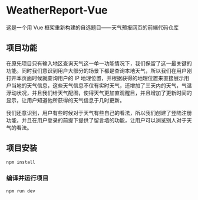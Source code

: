 # WeatherReport-Vue

这是一个用 Vue 框架重新构建的自选题目——天气预报网页的前端代码仓库

## 项目功能

在原先项目只有输入地区查询天气这一单一功能情况下，我们保留了这一最关键的功能。同时我们意识到用户大部分的场景下都是查询本地天气，所以我们在用户刚打开本页面时候就查询用户的 IP 地理位置，并根据获得的地理位置来直接展示用户当地的天气信息，这些天气信息不仅有实时天气，还增加了三天内的天气，气温浮动状况，并且我们给天气配图，使得天气更加直观醒目，并且增加了更新时间的显示，让用户知道他所获得的天气信息于几时更新。

我们还意识到，用户有些时候对于天气有些自己的看法，所以我们创建了登陆注册功能，并且在用户登录的前提下提供了留言墙的功能，让用户可以浏览别人对于天气的看法。

## 项目安装

```sh
npm install
```

### 编译并运行项目

```sh
npm run dev
```

